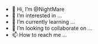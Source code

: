 - 👋 Hi, I’m @NightMare
- 👀 I’m interested in ...
- 🌱 I’m currently learning ...
- 💞️ I’m looking to collaborate on ...
- 📫 How to reach me ...

<!---
Tolga is a ✨ special ✨ repository because its `README.md` (this file) appears on your GitHub profile.
You can click the Preview link to take a look at your changes.
--->
